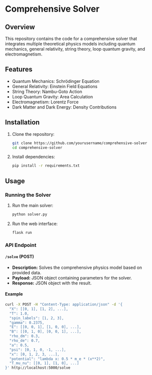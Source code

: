 # Comprehensive Solver

## Overview
This repository contains the code for a comprehensive solver that integrates multiple theoretical physics models including quantum mechanics, general relativity, string theory, loop quantum gravity, and electromagnetism.

## Features
- Quantum Mechanics: Schrödinger Equation
- General Relativity: Einstein Field Equations
- String Theory: Nambu-Goto Action
- Loop Quantum Gravity: Area Calculation
- Electromagnetism: Lorentz Force
- Dark Matter and Dark Energy: Density Contributions

## Installation
1. Clone the repository:
    ```sh
    git clone https://github.com/yourusername/comprehensive-solver
    cd comprehensive-solver
    ```
2. Install dependencies:
    ```sh
    pip install -r requirements.txt
    ```

## Usage
### Running the Solver
1. Run the main solver:
    ```sh
    python solver.py
    ```
2. Run the web interface:
    ```sh
    flask run
    ```

### API Endpoint
#### `/solve` (POST)
- **Description:** Solves the comprehensive physics model based on provided data.
- **Payload:** JSON object containing parameters for the solver.
- **Response:** JSON object with the result.

#### Example
```sh
curl -X POST -H "Content-Type: application/json" -d '{
  "X": [[0, 1], [1, 2], ...],
  "T": 1.0,
  "spin_labels": [1, 2, 3],
  "gamma": 0.2375,
  "E": [[0, 0, 1], [1, 0, 0], ...],
  "B": [[0, 1, 0], [0, 0, 1], ...],
  "rho_dm": 0.3,
  "rho_de": 0.7,
  "a": 0.5,
  "psi": [0, 1, 0, -1, ...],
  "x": [0, 1, 2, 3, ...],
  "potential": "lambda x: 0.5 * m_e * (x**2)",
  "T_mu_nu": [[0, 1], [1, 0], ...]
}' http://localhost:5000/solve

